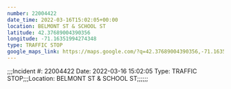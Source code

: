 ```yaml
---
number: 22004422
date_time: 2022-03-16T15:02:05+00:00
location: BELMONT ST & SCHOOL ST
latitude: 42.37689004390356
longitude: -71.16351994274348
type: TRAFFIC STOP
google_maps_link: https://maps.google.com/?q=42.37689004390356,-71.16351994274348
---
```


;;;Incident #: 22004422  Date: 2022-03-16 15:02:05   Type: TRAFFIC STOP;;;Location: BELMONT ST & SCHOOL ST;;;;;;
